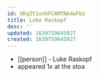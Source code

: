 ```yaml
---
id: UKqZt1unhFCAMTNk4wFbz
title: Luke Raskopf
desc: ''
updated: 1639759645927
created: 1639759645927
---
```



- [[person]] - Luke Raskopf
- appeared 1x at the stoa
